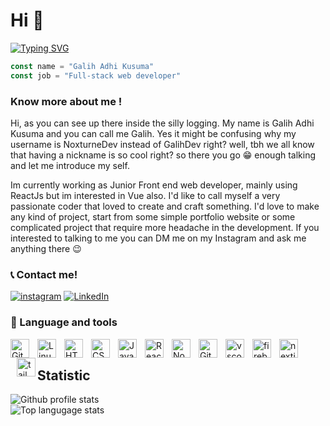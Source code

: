 # Hi 👋

[![Typing SVG](https://readme-typing-svg.demolab.com?font=Fira+Code&pause=1000&color=0CDAF7&center=true&vCenter=true&width=435&lines=Full-stack+Engineer)](https://git.io/typing-svg)

```javascript
const name = "Galih Adhi Kusuma"
const job = "Full-stack web developer"
```
### Know more about me !
<p>
Hi, as you can see up there inside the silly logging. My name is Galih Adhi Kusuma and you can call me Galih. Yes it might be confusing why my username is NoxturneDev instead of GalihDev right? well, tbh we all know that having a nickname is so cool right? so there you go 😁 enough talking and let me introduce my self.
</p>

<p> 
 Im currently working as Junior Front end web developer, mainly using ReactJs but im interested in Vue also. I'd like to call myself a very passionate coder that loved to create and craft something. I'd love to make any kind of project, start from some simple portfolio website or some complicated project that require more headache in the development. If you interested to talking to me you can DM me on my Instagram and ask me anything there 😉
</p>
  

### 📞 Contact me!

[![instagram](https://img.shields.io/badge/Instagram-purple?style=flat-square&logo=instagram&logoColor=white)](https://www.instagram.com/clayzz1.0)
[![LinkedIn](https://img.shields.io/badge/linkedin-blue?style=flat-square&logo=linkedin&logoColor=white)](https://www.linkedin.com/in/galih-adhi-kusuma-693368240/)

  

### 🧰 Language and tools

<img  align="left"  alt="Git"  width="30px"  style="padding-right:10px;"  src="https://cdn.jsdelivr.net/gh/devicons/devicon/icons/git/git-original.svg" />

<img  align="left"  alt="Linux"  width="30px"  style="padding-right:10px;"  src="https://cdn.jsdelivr.net/gh/devicons/devicon/icons/linux/linux-original.svg" />

<img  align="left"  alt="HTML"  width="30px"  style="padding-right:10px;"  src="https://cdn.jsdelivr.net/gh/devicons/devicon/icons/html5/html5-plain.svg" />

<img  align="left"  alt="CSS"  width="30px"  style="padding-right:10px;"  src="https://cdn.jsdelivr.net/gh/devicons/devicon/icons/css3/css3-plain.svg" />

<img  align="left"  alt="JavaScript"  width="30px"  style="padding-right:10px;"  src="https://cdn.jsdelivr.net/gh/devicons/devicon/icons/javascript/javascript-plain.svg" />

<img  align="left"  alt="React"  width="30px"  style="padding-right:10px;"  src="https://cdn.jsdelivr.net/gh/devicons/devicon/icons/react/react-original.svg" />

<img  align="left"  alt="NodeJS"  width="30px"  style="padding-right:10px;"  src="https://cdn.jsdelivr.net/gh/devicons/devicon/icons/nodejs/nodejs-original.svg" />

<img  align="left"  alt="GitHub"  width="30px"  style="padding-right:10px;"  src="https://cdn.jsdelivr.net/gh/devicons/devicon/icons/github/github-original.svg" />
<img  width="30px"  align="left"  alt="vscode"  style="padding-right:10px"  src="https://cdn.jsdelivr.net/gh/devicons/devicon/icons/vscode/vscode-original.svg" />
<img  width="30px"  alt="firebase"  style="padding-right:10px"  align="left"  src="https://cdn.jsdelivr.net/gh/devicons/devicon/icons/firebase/firebase-plain.svg" />
<img  width="30px"  alt="nextjs"  style="padding-right:10px"  align="left"  src="https://cdn.jsdelivr.net/gh/devicons/devicon/icons/nextjs/nextjs-original.svg" />
<img width="30px" height="30px" alt="tailwind"  style="margin-left:10px" align="left" src="https://cdn.jsdelivr.net/gh/devicons/devicon/icons/tailwindcss/tailwindcss-plain.svg"  />

<br />


## Statistic
 
![Github profile stats](https://github-readme-stats-sigma-five.vercel.app/api?username=noxturnedev&count_private=true&layout=compact&theme=shades-of-purple&&hide=contribs,issues)
<br />
![Top langugage stats](https://github-readme-stats-sigma-five.vercel.app/api/top-langs/?username=noxturnedev&count_private=true&layout=compact&theme=shades-of-purple&&hide=ejs,hack,html)
